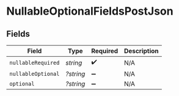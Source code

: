 # NullableOptionalFieldsPostJson


## Fields

| Field              | Type               | Required           | Description        |
| ------------------ | ------------------ | ------------------ | ------------------ |
| `nullableRequired` | *string*           | :heavy_check_mark: | N/A                |
| `nullableOptional` | *?string*          | :heavy_minus_sign: | N/A                |
| `optional`         | *?string*          | :heavy_minus_sign: | N/A                |